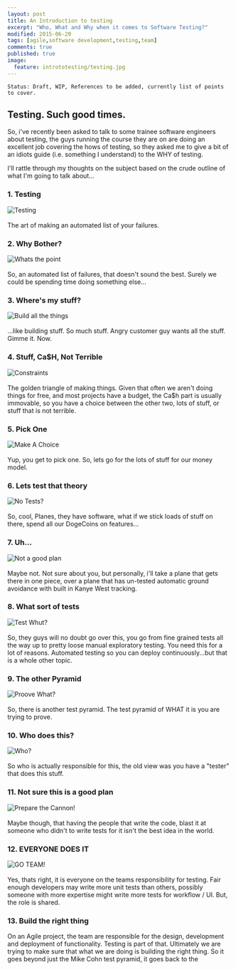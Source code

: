 ```yaml
---
layout: post
title: An Introduction to testing
excerpt: "Who, What and Why when it comes to Software Testing?"
modified: 2015-06-29
tags: [agile,software development,testing,team]
comments: true
published: true
image:
  feature: intrototesting/testing.jpg
---
```


```
Status: Draft, WIP, References to be added, currently list of points to cover.
```

## Testing. Such good times.
So, i've recently been asked to talk to some trainee software engineers about testing, the guys running the course they are on are doing an excellent job covering the hows of testing, so they asked me to give a bit of an idiots guide (i.e. something I understand) to the WHY of testing.

I'll rattle through my thoughts on the subject based on the crude outline of what I'm going to talk about...

### 1. Testing
![Testing](../images/intrototesting/1-testing.jpg)
<br/>
<br/>
The art of making an automated list of your failures.

### 2. Why Bother?
![Whats the point](../images/intrototesting/2-why.jpg)
<br/>
<br/>
So, an automated list of failures, that doesn't sound the best. Surely we could be spending time doing something else...

### 3. Where's my stuff?
![Build all the things](../images/intrototesting/3-stuff.jpg)
<br/>
<br/>
...like building stuff. So much stuff. Angry customer guy wants all the stuff. Gimme it. Now.

### 4. Stuff, Ca$H, Not Terrible
![Constraints](../images/intrototesting/4-triangle.jpg)
<br/>
<br/>
The golden triangle of making things. Given that often we aren't doing things for free, and most projects have a budget, the Ca$h part is usually immovable, so you have a choice between the other two, lots of stuff, or stuff that is not terrible.

### 5. Pick One
![Make A Choice](../images/intrototesting/5-pick.jpg)
<br/>
<br/>
Yup, you get to pick one. So, lets go for the lots of stuff for our money model.

### 6. Lets test that theory
![No Tests?](../images/intrototesting/6-planes.jpg)
<br/>
<br/>
So, cool, Planes, they have software, what if we stick loads of stuff on there, spend all our DogeCoins on features...

### 7. Uh...
![Not a good plan](../images/intrototesting/7-no-tests.jpg)
<br/>
<br/>
Maybe not. Not sure about you, but personally, i'll take a plane that gets there in one piece, over a plane that has un-tested automatic ground avoidance with built in Kanye West tracking.

### 8. What sort of tests
![Test Whut?](../images/intrototesting/8-test-pyramid.jpg)
<br/>
<br/>
So, they guys will no doubt go over this, you go from fine grained tests all the way up to pretty loose manual exploratory testing. You need this for a lot of reasons. Automated testing so you can deploy continuously...but that is a whole other topic. 

### 9. The other Pyramid
![Proove What?](../images/intrototesting/9-pyramid-2.jpg)
<br/>
<br/>
So, there is another test pyramid. The test pyramid of WHAT it is you are trying to prove.

### 10. Who does this?
![Who?](../images/intrototesting/10-who-writes.jpg)
<br/>
<br/>
So who is actually responsible for this, the old view was you have a "tester" that does this stuff.

### 11. Not sure this is a good plan
![Prepare the Cannon!](../images/intrototesting/11-cannon.jpg)
<br/>
<br/>
Maybe though, that having the people that write the code, blast it at someone who didn't to write tests for it isn't the best idea in the world.

### 12. EVERYONE DOES IT
![GO TEAM!](../images/intrototesting/12-everyone.jpg)
<br/>
<br/>
Yes, thats right, it is everyone on the teams responsibility for testing. Fair enough developers may write more unit tests than others, possibly someone with more expertise might write more tests for workflow / UI. But, the role is shared.

### 13. Build the right thing
On an Agile project, the team are responsible for the design, development and deployment of functionality. Testing is part of that. Ultimately we are trying to make sure that what we are doing is building the right thing. So it goes beyond just the Mike Cohn test pyramid, it goes back to the 